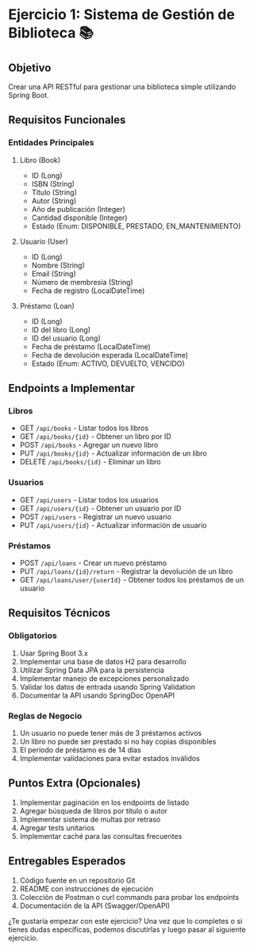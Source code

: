 # Ejercicio 1: Sistema de Gestión de Biblioteca 📚

## Objetivo
Crear una API RESTful para gestionar una biblioteca simple utilizando Spring Boot.

## Requisitos Funcionales

### Entidades Principales
1. Libro (Book)
    - ID (Long)
    - ISBN (String)
    - Título (String)
    - Autor (String)
    - Año de publicación (Integer)
    - Cantidad disponible (Integer)
    - Estado (Enum: DISPONIBLE, PRESTADO, EN_MANTENIMIENTO)

2. Usuario (User)
    - ID (Long)
    - Nombre (String)
    - Email (String)
    - Número de membresía (String)
    - Fecha de registro (LocalDateTime)

3. Préstamo (Loan)
    - ID (Long)
    - ID del libro (Long)
    - ID del usuario (Long)
    - Fecha de préstamo (LocalDateTime)
    - Fecha de devolución esperada (LocalDateTime)
    - Estado (Enum: ACTIVO, DEVUELTO, VENCIDO)

## Endpoints a Implementar

### Libros
- GET `/api/books` - Listar todos los libros
- GET `/api/books/{id}` - Obtener un libro por ID
- POST `/api/books` - Agregar un nuevo libro
- PUT `/api/books/{id}` - Actualizar información de un libro
- DELETE `/api/books/{id}` - Eliminar un libro

### Usuarios
- GET `/api/users` - Listar todos los usuarios
- GET `/api/users/{id}` - Obtener un usuario por ID
- POST `/api/users` - Registrar un nuevo usuario
- PUT `/api/users/{id}` - Actualizar información de usuario

### Préstamos
- POST `/api/loans` - Crear un nuevo préstamo
- PUT `/api/loans/{id}/return` - Registrar la devolución de un libro
- GET `/api/loans/user/{userId}` - Obtener todos los préstamos de un usuario

## Requisitos Técnicos

### Obligatorios
1. Usar Spring Boot 3.x
2. Implementar una base de datos H2 para desarrollo
3. Utilizar Spring Data JPA para la persistencia
4. Implementar manejo de excepciones personalizado
5. Validar los datos de entrada usando Spring Validation
6. Documentar la API usando SpringDoc OpenAPI

### Reglas de Negocio
1. Un usuario no puede tener más de 3 préstamos activos
2. Un libro no puede ser prestado si no hay copias disponibles
3. El período de préstamo es de 14 días
4. Implementar validaciones para evitar estados inválidos

## Puntos Extra (Opcionales)
1. Implementar paginación en los endpoints de listado
2. Agregar búsqueda de libros por título o autor
3. Implementar sistema de multas por retraso
4. Agregar tests unitarios
5. Implementar caché para las consultas frecuentes


## Entregables Esperados
1. Código fuente en un repositorio Git
2. README con instrucciones de ejecución
3. Colección de Postman o curl commands para probar los endpoints
4. Documentación de la API (Swagger/OpenAPI)

¿Te gustaría empezar con este ejercicio? Una vez que lo completes o si tienes dudas específicas, podemos discutirlas y luego pasar al siguiente ejercicio.